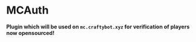 # MCAuth
**Plugin which will be used on `mc.craftybot.xyz` for verification of players now opensourced!**
